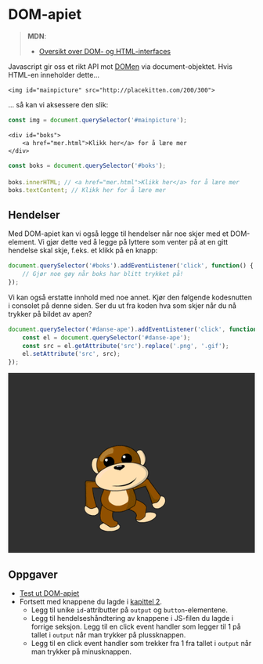 # DOM-apiet

> **MDN**:
>
> * [Oversikt over DOM- og HTML-interfaces](https://developer.mozilla.org/en-US/docs/Web/API/Document_Object_Model)

Javascript gir oss et rikt API mot [DOMen](../cover-1/07-dom.md) via document-objektet. Hvis HTML-en inneholder dette...

```markup
<img id="mainpicture" src="http://placekitten.com/200/300">
```

... så kan vi aksessere den slik:

```javascript
const img = document.querySelector('#mainpicture');
```

```markup
<div id="boks">
    <a href="mer.html">Klikk her</a> for å lære mer
</div>
```

```javascript
const boks = document.querySelector('#boks');

boks.innerHTML; // <a href="mer.html">Klikk her</a> for å lære mer
boks.textContent; // Klikk her for å lære mer
```

## Hendelser

Med DOM-apiet kan vi også legge til hendelser når noe skjer med et DOM-element. Vi gjør dette ved å legge på lyttere som venter på at en gitt hendelse skal skje, f.eks. et klikk på en knapp:

```javascript
document.querySelector('#boks').addEventListener('click', function() {
    // Gjør noe gøy når boks har blitt trykket på!
});
```

Vi kan også erstatte innhold med noe annet. Kjør den følgende kodesnutten i consolet på denne siden. Ser du ut fra koden hva som skjer når du nå trykker på bildet av apen?

```javascript
document.querySelector('#danse-ape').addEventListener('click', function() {
    const el = document.querySelector('#danse-ape');
    const src = el.getAttribute('src').replace('.png', '.gif');
    el.setAttribute('src', src);
});
```

![](../.gitbook/assets/danse-ape.png)

## Oppgaver

* [Test ut DOM-apiet](http://jsbin.com/povoyoz/24/edit?js,console)
* Fortsett med knappene du lagde i [kapittel 2](https://github.com/bekk/web-intro/tree/645b85b7c83346bcb1576cba234407c4d12e6175/02-html/06-knapper/README.md).
  * Legg til unike `id`-attributter på `output` og `button`-elementene.
  * Legg til hendelseshåndtering av knappene i JS-filen du lagde i forrige seksjon. Legg til en click event handler som legger til 1 på tallet i `output` når man trykker på plussknappen.
  * Legg til en click event handler som trekker fra 1 fra tallet i `output` når man trykker på minusknappen.

